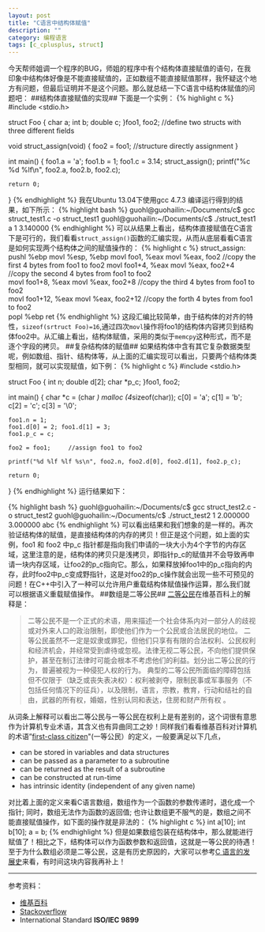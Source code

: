```yaml
---
layout: post
title: "C语言中结构体赋值"
description: ""
category: 编程语言
tags: [c_cplusplus, struct]
---
```



今天帮师姐调一个程序的BUG，师姐的程序中有个结构体直接赋值的语句，在我印象中结构体好像是不能直接赋值的，正如数组不能直接赋值那样，我怀疑这个地方有问题，但最后证明并不是这个问题。那么就总结一下C语言中结构体赋值的问题吧：
##结构体直接赋值的实现##
下面是一个实例：
{% highlight c %}
#include <stdio.h>

struct Foo {
	char a;
	int b;
	double c;
}foo1, foo2;          //define two structs with three different fields

void struct_assign(void)
{
	foo2 = foo1;       //structure directly assignment
}

int main()
{
	foo1.a = 'a';
	foo1.b = 1;
	foo1.c = 3.14;
	struct_assign();
	printf("%c %d %lf\n", foo2.a, foo2.b, foo2.c);

	return 0;
}
{% endhighlight %}
我在Ubuntu 13.04下使用gcc 4.7.3 编译运行得到的结果，如下所示：
{% highlight bash %}
guohl@guohailin:~/Documents/c$ gcc struct_test1.c -o struct_test1
guohl@guohailin:~/Documents/c$ ./struct_test1
a 1 3.140000
{% endhighlight %}
可以从结果上看出，结构体直接赋值在C语言下是可行的，我们看看`struct_assign()`函数的汇编实现，从而从底层看看C语言是如何实现两个结构体之间的赋值操作的：
{% highlight c %}
struct_assign:
	pushl	%ebp
	movl	%esp, %ebp
	movl	foo1, %eax
	movl	%eax, foo2      //copy the first 4 bytes from foo1 to foo2
	movl	foo1+4, %eax
	movl	%eax, foo2+4    //copy the second 4 bytes from foo1 to foo2       
	movl	foo1+8, %eax
	movl	%eax, foo2+8    //copy the third 4 bytes from foo1 to foo2  
	movl	foo1+12, %eax
	movl	%eax, foo2+12   //copy the forth 4 bytes from foo1 to foo2  
	popl	%ebp
	ret
{% endhighlight %}
这段汇编比较简单，由于结构体的对齐的特性，`sizeof(srtruct Foo)=16`,通过四次`movl`操作将foo1的结构体内容拷贝到结构体foo2中。从汇编上看出，结构体赋值，采用的类似于`memcpy`这种形式，而不是逐个字段的拷贝。
##复杂结构体的赋值##
如果结构体中含有其它复杂数据类型呢，例如数组、指针、结构体等，从上面的汇编实现可以看出，只要两个结构体类型相同，就可以实现赋值，如下例：
{% highlight c %}
#include <stdio.h>

struct Foo {
	int n;
	double d[2];
	char *p_c;
}foo1, foo2;

int main()
{
	char *c = (char *) malloc (4*sizeof(char));
	c[0] = 'a'; c[1] = 'b'; c[2] = 'c'; c[3] = '\0';

	foo1.n = 1;
	foo1.d[0] = 2; foo1.d[1] = 3;
	foo1.p_c = c;

	foo2 = foo1;     //assign foo1 to foo2

	printf("%d %lf %lf %s\n", foo2.n, foo2.d[0], foo2.d[1], foo2.p_c);

	return 0;
}
{% endhighlight %}
运行结果如下：

{% highlight bash %}
guohl@guohailin:~/Documents/c$ gcc struct_test2.c -o struct_test2
guohl@guohailin:~/Documents/c$ ./struct_test2
1 2.000000 3.000000 abc
{% endhighlight %}
可以看出结果和我们想象的是一样的。再次验证结构体的赋值，是直接结构体的内存的拷贝！但正是这个问题，如上面的实例，foo1 和 foo2 中p\_c 指针都是指向我们申请的一块大小为4个字节的内存区域，这里注意的是，结构体的拷贝只是浅拷贝，即指针p\_c的赋值并不会导致再申请一块内存区域，让foo2的p\_c指向它。那么，如果释放掉foo1中的p\_c指向的内存，此时foo2中p\_c变成野指针，这是对foo2的p\_c操作就会出现一些不可预见的问题！在C\+\+中引入了一种可以允许用户重载结构体赋值操作运算，那么我们就可以根据语义重载赋值操作。
##数组是二等公民##
[二等公民](http://zh.wikipedia.org/wiki/%E4%BA%8C%E7%AD%89%E5%85%AC%E6%B0%91 "二等公民")在维基百科上的解释是：
>二等公民不是一个正式的术语，用来描述一个社会体系内对一部分人的歧视或对外来人口的政治限制，即使他们作为一个公民或合法居民的地位。 二等公民虽然不一定是奴隶或罪犯，但他们只享有有限的合法权利、公民权利和经济机会，并经常受到虐待或忽视。法律无视二等公民，不向他们提供保护，甚至在制订法律时可能会根本不考虑他们的利益。划分出二等公民的行为，普遍被视为一种侵犯人权的行为。 典型的二等公民所面临的障碍包括但不仅限于（缺乏或丧失表决权）：权利被剥夺，限制民事或军事服务（不包括任何情况下的征兵），以及限制，语言，宗教，教育，行动和结社的自由，武器的所有权，婚姻，性别认同和表达，住房和财产所有权 。  


从词条上解释可以看出二等公民与一等公民在权利上是有差别的，这个词很有意思作为计算机专业术语，其含义也有异曲同工之妙！同样我们看看维基百科对计算机的术语”[first-class citizen](http://en.wikipedia.org/wiki/First-class_citizen "一等公民")"(一等公民）的定义，一般要满足以下几点，

+ can be stored in variables and data structures
+ can be passed as a parameter to a subroutine
+ can be returned as the result of a subroutine
+ can be constructed at run-time
+ has intrinsic identity (independent of any given name)

对比着上面的定义来看C语言数组，数组作为一个函数的参数传递时，退化成一个指针; 同时，数组无法作为函数的返回值; 也许让数组更不服气的是，数组之间不能直接赋值操作，如下面的操作就是非法的：
{% highlight c %}
int a[10];
int b[10];
a = b;
{% endhighlight %}
但是如果数组包装在结构体中，那么就能进行赋值了！相比之下，结构体可以作为函数参数和返回值，这就是一等公民的待遇！至于为什么数组必须是二等公民，这是有历史原因的，大家可以参考[C 语言的发展史](http://cm.bell-labs.com/cm/cs/who/dmr/chist.html "Chistory")来看，有时间这块内容我再补上！

---

参考资料：
- [维基百科](http://en.wikipedia.org/)   
- [Stackoverflow](http://stackoverflow.com)
- International Standard **ISO/IEC 9899**
